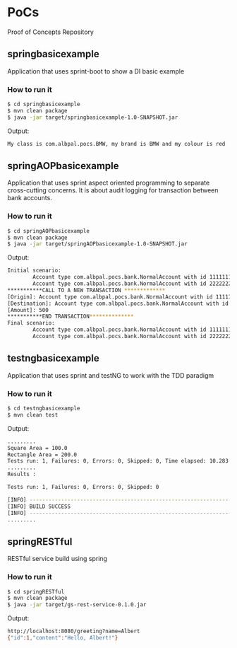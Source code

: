 # PoCs
Proof of Concepts Repository
## springbasicexample
Application that uses sprint-boot to show a DI basic example
### How to run it

```bash
$ cd springbasicexample
$ mvn clean package
$ java -jar target/springbasicexample-1.0-SNAPSHOT.jar
```

Output:
```bash
My class is com.albpal.pocs.BMW, my brand is BMW and my colour is red
```

## springAOPbasicexample
Application that uses sprint aspect oriented programming to separate cross-cutting concerns. It is about audit logging for transaction between bank accounts.
### How to run it

```bash
$ cd springAOPbasicexample
$ mvn clean package
$ java -jar target/springAOPbasicexample-1.0-SNAPSHOT.jar
```

Output:
```bash
Initial scenario:
        Account type com.albpal.pocs.bank.NormalAccount with id 1111111 has 1000€
        Account type com.albpal.pocs.bank.NormalAccount with id 2222222 has 0€
***********CALL TO A NEW TRANSACTION *************
[Origin]: Account type com.albpal.pocs.bank.NormalAccount with id 1111111 has 1000€
[Destination]: Account type com.albpal.pocs.bank.NormalAccount with id 2222222 has 0€
[Amount]: 500
***********END TRANSACTION**************
Final scenario:
        Account type com.albpal.pocs.bank.NormalAccount with id 1111111 has 500€
        Account type com.albpal.pocs.bank.NormalAccount with id 2222222 has 500€
```

## testngbasicexample
Application that uses sprint and testNG to work with the TDD paradigm
### How to run it

```bash
$ cd testngbasicexample
$ mvn clean test
```

Output:
```bash
.........
Square Area = 100.0
Rectangle Area = 200.0
Tests run: 1, Failures: 0, Errors: 0, Skipped: 0, Time elapsed: 10.283 sec
.........
Results :

Tests run: 1, Failures: 0, Errors: 0, Skipped: 0

[INFO] ------------------------------------------------------------------------
[INFO] BUILD SUCCESS
[INFO] ------------------------------------------------------------------------
.........
```

## springRESTful
RESTful service build using spring
### How to run it

```bash
$ cd springRESTful
$ mvn clean package
$ java -jar target/gs-rest-service-0.1.0.jar
```

Output:
```bash
http://localhost:8080/greeting?name=Albert
{"id":1,"content":"Hello, Albert!"}
```
